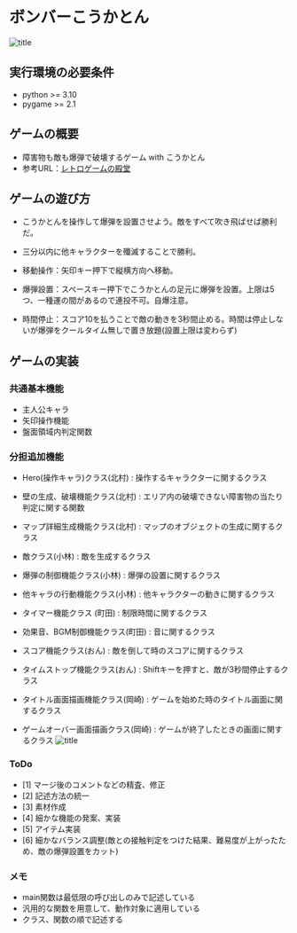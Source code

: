# ボンバーこうかとん
![title](images/screen_shot.png)
## 実行環境の必要条件
* python >= 3.10
* pygame >= 2.1

## ゲームの概要
* 障害物も敵も爆弾で破壊するゲーム with こうかとん
* 参考URL：[レトロゲームの殿堂](https://w.atwiki.jp/yamamura2/pages/374.html)

## ゲームの遊び方
* こうかとんを操作して爆弾を設置させよう。敵をすべて吹き飛ばせば勝利だ。
* 三分以内に他キャラクターを殲滅することで勝利。

* 移動操作：矢印キー押下で縦横方向へ移動。
* 爆弾設置：スペースキー押下でこうかとんの足元に爆弾を設置。上限は5つ、一種運の間があるので連投不可。自爆注意。
* 時間停止：スコア10を払うことで敵の動きを3秒間止める。時間は停止しないが爆弾をクールタイム無しで置き放題(設置上限は変わらず)

## ゲームの実装
### 共通基本機能
* 主人公キャラ
* 矢印操作機能
* 盤面領域内判定関数

### 分担追加機能
* Hero(操作キャラ)クラス(北村) : 操作するキャラクターに関するクラス
* 壁の生成、破壊機能クラス(北村) : エリア内の破壊できない障害物の当たり判定に関する関数
* マップ詳細生成機能クラス(北村) : マップのオブジェクトの生成に関するクラス
* 敵クラス(小林) : 敵を生成するクラス
* 爆弾の制御機能クラス(小林) : 爆弾の設置に関するクラス
* 他キャラの行動機能クラス(小林) : 他キャラクターの動きに関するクラス
* タイマー機能クラス (町田) : 制限時間に関するクラス
* 効果音、BGM制御機能クラス(町田) : 音に関するクラス
* スコア機能クラス(おん) : 敵を倒して時のスコアに関するクラス
* タイムストップ機能クラス(おん) : Shiftキーを押すと、敵が3秒間停止するクラス
* タイトル画面描画機能クラス(岡崎) : ゲームを始めた時のタイトル画面に関するクラス

* ゲームオーバー画面描画クラス(岡崎) : ゲームが終了したときの画面に関するクラス
![title](images/screen_shot2.png)
### ToDo
- [1] マージ後のコメントなどの精査、修正
- [2] 記述方法の統一
- [3] 素材作成
- [4] 細かな機能の発案、実装
- [5] アイテム実装
- [6] 細かなバランス調整(敵との接触判定をつけた結果、難易度が上がったため、敵の爆弾設置をカット)

### メモ
* main関数は最低限の呼び出しのみで記述している
* 汎用的な関数を用意して、動作対象に適用している
* クラス、関数の順で記述する
